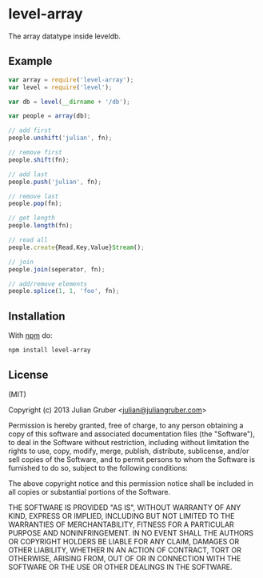 
# level-array

The array datatype inside leveldb.

## Example

```js
var array = require('level-array');
var level = require('level');

var db = level(__dirname + '/db');

var people = array(db);

// add first
people.unshift('julian', fn);

// remove first
people.shift(fn);

// add last
people.push('julian', fn);

// remove last
people.pop(fn);

// get length
people.length(fn);

// read all
people.create{Read,Key,Value}Stream();

// join
people.join(seperator, fn);

// add/remove elements
people.splice(1, 1, 'foo', fn);
```

## Installation

With [npm](https://npmjs.org) do:

```bash
npm install level-array
```

## License

(MIT)

Copyright (c) 2013 Julian Gruber &lt;julian@juliangruber.com&gt;

Permission is hereby granted, free of charge, to any person obtaining a copy of
this software and associated documentation files (the "Software"), to deal in
the Software without restriction, including without limitation the rights to
use, copy, modify, merge, publish, distribute, sublicense, and/or sell copies
of the Software, and to permit persons to whom the Software is furnished to do
so, subject to the following conditions:

The above copyright notice and this permission notice shall be included in all
copies or substantial portions of the Software.

THE SOFTWARE IS PROVIDED "AS IS", WITHOUT WARRANTY OF ANY KIND, EXPRESS OR
IMPLIED, INCLUDING BUT NOT LIMITED TO THE WARRANTIES OF MERCHANTABILITY,
FITNESS FOR A PARTICULAR PURPOSE AND NONINFRINGEMENT. IN NO EVENT SHALL THE
AUTHORS OR COPYRIGHT HOLDERS BE LIABLE FOR ANY CLAIM, DAMAGES OR OTHER
LIABILITY, WHETHER IN AN ACTION OF CONTRACT, TORT OR OTHERWISE, ARISING FROM,
OUT OF OR IN CONNECTION WITH THE SOFTWARE OR THE USE OR OTHER DEALINGS IN THE
SOFTWARE.
